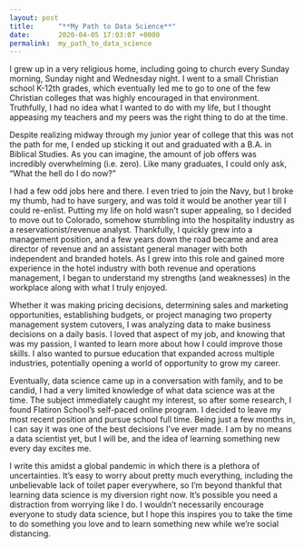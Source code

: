 ```yaml
---
layout: post
title:      "**My Path to Data Science**"
date:       2020-04-05 17:03:07 +0000
permalink:  my_path_to_data_science
---
```



I grew up in a very religious home, including going to church every Sunday morning, Sunday night and Wednesday night. I went to a small Christian school K-12th grades, which eventually led me to go to one of the few Christian colleges that was highly encouraged in that environment. Truthfully, I had no idea what I wanted to do with my life, but I thought appeasing my teachers and my peers was the right thing to do at the time.

Despite realizing midway through my junior year of college that this was not the path for me, I ended up sticking it out and graduated with a B.A. in Biblical Studies. As you can imagine, the amount of job offers was incredibly overwhelming (i.e. zero). Like many graduates, I could only ask, “What the hell do I do now?”

I had a few odd jobs here and there. I even tried to join the Navy, but I broke my thumb, had to have surgery, and was told it would be another year till I could re-enlist. Putting my life on hold wasn’t super appealing, so I decided to move out to Colorado, somehow stumbling into the hospitality industry as a reservationist/revenue analyst. Thankfully, I quickly grew into a management position, and a few years down the road became and area director of revenue and an assistant general manager with both independent and branded hotels. As I grew into this role and gained more experience in the hotel industry with both revenue and operations management, I began to understand my strengths (and weaknesses) in the workplace along with what I truly enjoyed.

Whether it was making pricing decisions, determining sales and marketing opportunities, establishing budgets, or project managing two property management system cutovers, I was analyzing data to make business decisions on a daily basis. I loved that aspect of my job, and knowing that was my passion, I wanted to learn more about how I could improve those skills. I also wanted to pursue education that expanded across multiple industries, potentially opening a world of opportunity to grow my career. 

Eventually, data science came up in a conversation with family, and to be candid, I had a very limited knowledge of what data science was at the time. The subject immediately caught my interest, so after some research, I found Flatiron School’s self-paced online program. I decided to leave my most recent position and pursue school full time. Being just a few months in, I can say it was one of the best decisions I’ve ever made. I am by no means a data scientist yet, but I will be, and the idea of learning something new every day excites me.

I write this amidst a global pandemic in which there is a plethora of uncertainties. It’s easy to worry about pretty much everything, including the unbelievable lack of toilet paper everywhere, so I’m beyond thankful that learning data science is my diversion right now. It’s possible you need a distraction from worrying like I do. I wouldn’t necessarily encourage everyone to study data science, but I hope this inspires you to take the time to do something you love and to learn something new while we’re social distancing.

